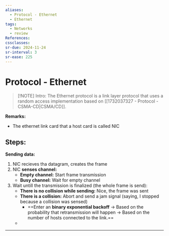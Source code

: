 ```yaml
---
aliases:
  - Protocol - Ethernet
  - Ethernet
tags:
  - Networks
  - review
References: 
cssclasses:
sr-due: 2024-11-24
sr-interval: 3
sr-ease: 225
---
```

# Protocol - Ethernet

> [!NOTE] Intro: 
>  The Ethernet protocol is a link layer protocol that uses a random access implementation based on [[1732037327 - Protocol - CSMA-CD|CSMA/CD]].

**Remarks:**
+ The ethernet link card that a host card is called NIC
## Steps: 
**Sending data:**
1. NIC recieves tha datagram, creates the frame
2. NIC **senses channel:**
   + **Empty channel:** Start frame transmission 
   + **Busy channel:** Wait for empty channel 
3. Wait untill the transmission is finalized (the whole frame is send): 
	+ **There is no collision while sending:** Nice, the frame was sent
	+ **There is a collision:** Abort and send a jam signal (saying, I stopped because a collision was sensed)
		+ ==Enter an **binary exponential backoff** → Based on the probability that retransmission will happen → Based on the number of hosts connected to the link.== 
   * 
***